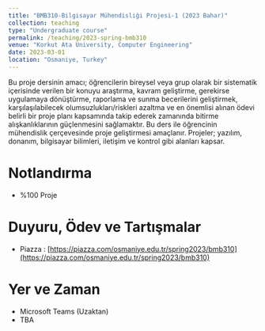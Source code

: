 ```yaml
---
title: "BMB310-Bilgisayar Mühendisliği Projesi-1 (2023 Bahar)"
collection: teaching
type: "Undergraduate course"
permalink: /teaching/2023-spring-bmb310
venue: "Korkut Ata University, Computer Engineering"
date: 2023-03-01
location: "Osmaniye, Turkey"
---
```

Bu proje dersinin amacı; öğrencilerin bireysel veya grup olarak bir sistematik içerisinde verilen bir konuyu araştırma, kavram geliştirme, gerekirse uygulamaya dönüştürme, raporlama ve sunma becerilerini geliştirmek, karşılaşılabilecek olumsuzlukları/riskleri azaltma ve en önemlisi alınan ödevi belirli bir proje planı kapsamında takip ederek zamanında bitirme alışkanlıklarının güçlenmesini sağlamaktır. Bu ders ile öğrencinin mühendislik çerçevesinde proje geliştirmesi amaçlanır. Projeler; yazılım, donanım, bilgisayar bilimleri, iletişim ve kontrol gibi alanları kapsar.




Notlandırma
====== 
* %100 Proje


Duyuru, Ödev ve Tartışmalar
======
* Piazza : [https://piazza.com/osmaniye.edu.tr/spring2023/bmb310](https://piazza.com/osmaniye.edu.tr/spring2023/bmb310)


Yer ve Zaman
====== 
* Microsoft Teams (Uzaktan)
* TBA